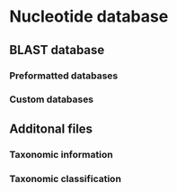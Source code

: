 # Nucleotide database


## BLAST database

### Preformatted databases

### Custom databases

## Additonal files

### Taxonomic information

### Taxonomic classification
